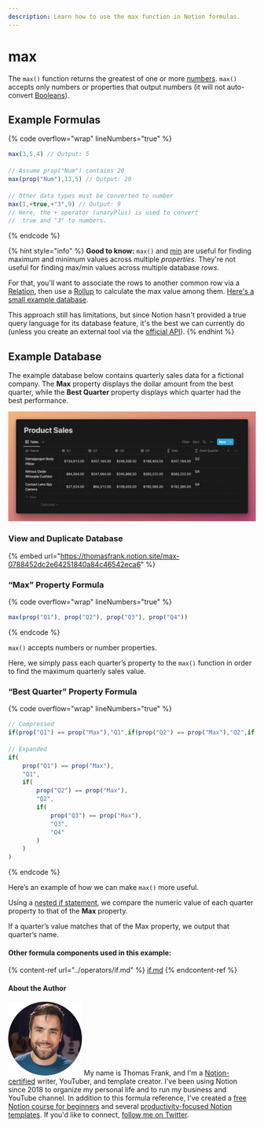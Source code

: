 ```yaml
---
description: Learn how to use the max function in Notion formulas.
---
```


# max

The `max()` function returns the greatest of one or more [numbers](../../formula-basics/data-types/number.md). `max()` accepts only numbers or properties that output numbers (it will not auto-convert [Booleans](../../formula-basics/data-types/boolean-checkbox.md)).

## Example Formulas

{% code overflow="wrap" lineNumbers="true" %}
```jsx
max(3,5,4) // Output: 5

// Assume prop("Num") contains 20
max(prop("Num"),13,5) // Output: 20

// Other data types must be converted to number
max(1,+true,+"3",9) // Output: 9
// Here, the + operator (unaryPlus) is used to convert
//  true and "3" to numbers.
```
{% endcode %}

{% hint style="info" %}
**Good to know:** `max()` and [min](min.md) are useful for finding maximum and minimum values across multiple _properties._ They're not useful for finding max/min values across multiple database _rows_.

For that, you'll want to associate the rows to another common row via a [Relation](https://thomasjfrank.com/notion-databases-the-ultimate-beginners-guide/#relations), then use a [Rollup](https://thomasjfrank.com/notion-databases-the-ultimate-beginners-guide/#rollups) to calculate the max value among them. [Here's a small example database](https://thomasfrank.notion.site/391af1e362a64f1e9778e6ec9474d304?v=d2a830fdf69044afbb3ca73b8c5d95b7).

This approach still has limitations, but since Notion hasn't provided a true query language for its database feature, it's the best we can currently do (unless you create an external tool via the [official API](https://developers.notion.com/)).
{% endhint %}

## Example Database

The example database below contains quarterly sales data for a fictional company. The **Max** property displays the dollar amount from the best quarter, while the **Best Quarter** property displays which quarter had the best performance.

![](<../../.gitbook/assets/Max Function - Notion Formulas.png>)

### View and Duplicate Database

{% embed url="https://thomasfrank.notion.site/max-0788452dc2e64251840a84c46542eca6" %}

### “Max” Property Formula

{% code overflow="wrap" lineNumbers="true" %}
```jsx
max(prop("Q1"), prop("Q2"), prop("Q3"), prop("Q4"))
```
{% endcode %}

`max()` accepts numbers or number properties.

Here, we simply pass each quarter’s property to the `max()` function in order to find the maximum quarterly sales value.

### “Best Quarter” Property Formula

{% code overflow="wrap" lineNumbers="true" %}
```jsx
// Compressed
if(prop("Q1") == prop("Max"),"Q1",if(prop("Q2") == prop("Max"),"Q2",if(prop("Q3") == prop("Max"),"Q3","Q4")))

// Expanded
if(
    prop("Q1") == prop("Max"),
    "Q1",
    if(
        prop("Q2") == prop("Max"),
        "Q2",
        if(
            prop("Q3") == prop("Max"),
            "Q3",
            "Q4"
        )
    )
)
```
{% endcode %}

Here’s an example of how we can make `max()` more useful.

Using a [nested if statement](../operators/if.md#nested-if-then-statements), we compare the numeric value of each quarter property to that of the **Max** property.

If a quarter’s value matches that of the Max property, we output that quarter’s name.

#### Other formula components used in this example:

{% content-ref url="../operators/if.md" %}
[if.md](../operators/if.md)
{% endcontent-ref %}

#### About the Author

<img src="../../.gitbook/assets/Notion Fundamentals with Thomas Frank - Avatar 2021 compressed (1).png" alt="" data-size="line"> My name is Thomas Frank, and I'm a [Notion-certified](https://www.credly.com/badges/95fae13a-17bf-4b4a-a3d2-d58c8a3e6a2a/public\_url) writer, YouTuber, and template creator. I've been using Notion since 2018 to organize my personal life and to run my business and YouTube channel. In addition to this formula reference, I've created a [free Notion course for beginners](https://thomasjfrank.com/fundamentals/) and several [productivity-focused Notion templates](https://thomasjfrank.com/templates/). If you'd like to connect, [follow me on Twitter](https://twitter.com/TomFrankly).
